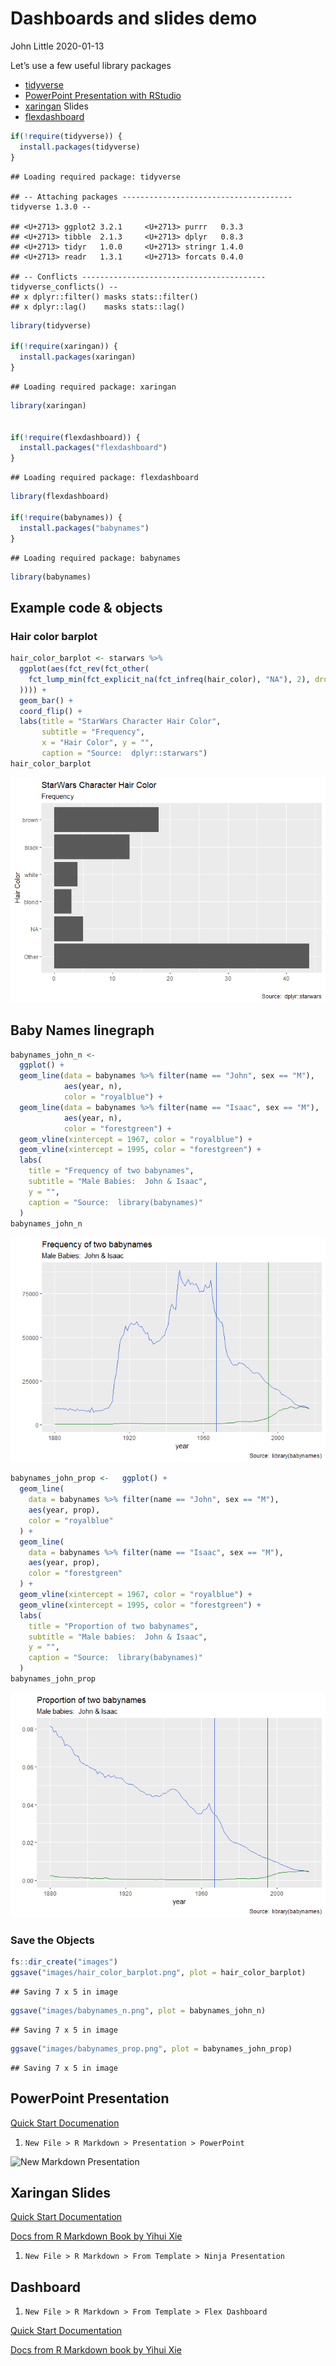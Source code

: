 Dashboards and slides demo
================
John Little
2020-01-13

Let’s use a few useful library packages

  - [tidyverse](https://www.tidyverse.org/)
  - [PowerPoint Presentation with
    RStudio](https://support.rstudio.com/hc/en-us/articles/360004672913-Rendering-PowerPoint-Presentations-with-RStudio)
  - [xaringan](https://github.com/yihui/xaringan) Slides
  - [flexdashboard](https://rmarkdown.rstudio.com/flexdashboard/)

<!-- end list -->

``` r
if(!require(tidyverse)) {
  install.packages(tidyverse)
}
```

    ## Loading required package: tidyverse

    ## -- Attaching packages -------------------------------------- tidyverse 1.3.0 --

    ## <U+2713> ggplot2 3.2.1     <U+2713> purrr   0.3.3
    ## <U+2713> tibble  2.1.3     <U+2713> dplyr   0.8.3
    ## <U+2713> tidyr   1.0.0     <U+2713> stringr 1.4.0
    ## <U+2713> readr   1.3.1     <U+2713> forcats 0.4.0

    ## -- Conflicts ----------------------------------------- tidyverse_conflicts() --
    ## x dplyr::filter() masks stats::filter()
    ## x dplyr::lag()    masks stats::lag()

``` r
library(tidyverse)

if(!require(xaringan)) {
  install.packages(xaringan)
}
```

    ## Loading required package: xaringan

``` r
library(xaringan)


if(!require(flexdashboard)) {
  install.packages("flexdashboard")
}
```

    ## Loading required package: flexdashboard

``` r
library(flexdashboard)

if(!require(babynames)) {
  install.packages("babynames")
}
```

    ## Loading required package: babynames

``` r
library(babynames)
```

## Example code & objects

### Hair color barplot

``` r
hair_color_barplot <- starwars %>%
  ggplot(aes(fct_rev(fct_other(
    fct_lump_min(fct_explicit_na(fct_infreq(hair_color), "NA"), 2), drop = "none"
  )))) +
  geom_bar() +
  coord_flip() +
  labs(title = "StarWars Character Hair Color",
       subtitle = "Frequency",
       x = "Hair Color", y = "",
       caption = "Source:  dplyr::starwars")
hair_color_barplot
```

![](99_slides_dashboards_files/figure-gfm/unnamed-chunk-2-1.png)<!-- -->

## Baby Names linegraph

``` r
babynames_john_n <-
  ggplot() +
  geom_line(data = babynames %>% filter(name == "John", sex == "M"),
            aes(year, n),
            color = "royalblue") +
  geom_line(data = babynames %>% filter(name == "Isaac", sex == "M"),
            aes(year, n),
            color = "forestgreen") +
  geom_vline(xintercept = 1967, color = "royalblue") +
  geom_vline(xintercept = 1995, color = "forestgreen") +
  labs(
    title = "Frequency of two babynames",
    subtitle = "Male Babies:  John & Isaac",
    y = "",
    caption = "Source:  library(babynames)"
  )
babynames_john_n
```

![](99_slides_dashboards_files/figure-gfm/unnamed-chunk-3-1.png)<!-- -->

``` r
babynames_john_prop <-   ggplot() +
  geom_line(
    data = babynames %>% filter(name == "John", sex == "M"),
    aes(year, prop),
    color = "royalblue"
  ) +
  geom_line(
    data = babynames %>% filter(name == "Isaac", sex == "M"),
    aes(year, prop),
    color = "forestgreen"
  ) +
  geom_vline(xintercept = 1967, color = "royalblue") +
  geom_vline(xintercept = 1995, color = "forestgreen") +
  labs(
    title = "Proportion of two babynames",
    subtitle = "Male babies:  John & Isaac",
    y = "",
    caption = "Source:  library(babynames)"
  )
babynames_john_prop
```

![](99_slides_dashboards_files/figure-gfm/unnamed-chunk-4-1.png)<!-- -->

### Save the Objects

``` r
fs::dir_create("images")
ggsave("images/hair_color_barplot.png", plot = hair_color_barplot)
```

    ## Saving 7 x 5 in image

``` r
ggsave("images/babynames_n.png", plot = babynames_john_n)
```

    ## Saving 7 x 5 in image

``` r
ggsave("images/babynames_prop.png", plot = babynames_john_prop)
```

    ## Saving 7 x 5 in image

## PowerPoint Presentation

[Quick Start
Documenation](https://support.rstudio.com/hc/en-us/articles/360004672913-Rendering-PowerPoint-Presentations-with-RStudio)

1.  `New File > R Markdown > Presentation > PowerPoint`

![](https://support.rstudio.com/hc/article_attachments/360029572014/blobid6.png
"New Markdown Presentation")

## Xaringan Slides

[Quick Start Documentation](https://slides.yihui.name/xaringan/)

[Docs from R Markdown Book by Yihui
Xie](https://bookdown.org/yihui/rmarkdown/xaringan.html)

1.  `New File > R Markdown > From Template > Ninja Presentation`

## Dashboard

1.  `New File > R Markdown > From Template > Flex Dashboard`

[Quick Start
Documentation](https://rmarkdown.rstudio.com/flexdashboard/)

[Docs from R Markdown book by Yihui
Xie](https://bookdown.org/yihui/rmarkdown/dashboards.html)

